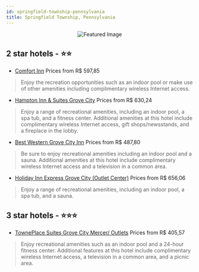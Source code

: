 ```yaml
---
id: springfield-township-pennsylvania
title: Springfield Township, Pennsylvania
---
```


<center><img src="https://i.travelapi.com/hotels/1000000/100000/99700/99634/52162cf5_z.jpg" alt="Featured Image" /></center>


##  2 star hotels - ⭐️⭐️

-    [Comfort Inn](https://us.hurb.com/hotels/springfield-township/comfort-inn-JNP-JP045783?cmp=18055) Prices from R$ 597,85
   > Enjoy the recreation opportunities such as an indoor pool or make use of other amenities including complimentary wireless Internet access.
-    [Hampton Inn & Suites Grove City](https://us.hurb.com/hotels/springfield-township/hampton-inn-suites-grove-city-JNP-JP013632?cmp=18055) Prices from R$ 630,24
   > Enjoy a range of recreational amenities, including an indoor pool, a spa tub, and a fitness center. Additional amenities at this hotel include complimentary wireless Internet access, gift shops/newsstands, and a fireplace in the lobby.
-    [Best Western Grove City Inn](https://us.hurb.com/hotels/springfield-township/best-western-grove-city-inn-JNP-JP147882?cmp=18055) Prices from R$ 487,80
   > Be sure to enjoy recreational amenities including an indoor pool and a sauna. Additional amenities at this hotel include complimentary wireless Internet access and a television in a common area.
-    [Holiday Inn Express Grove City (Outlet Center)](https://us.hurb.com/hotels/springfield-township/holiday-inn-express-grove-city-outlet-center-JNP-JP073071?cmp=18055) Prices from R$ 656,06
   > Enjoy a range of recreational amenities, including an indoor pool, a spa tub, and a sauna.

##  3 star hotels - ⭐️⭐️⭐️

-    [TownePlace Suites Grove City Mercer/ Outlets](https://us.hurb.com/hotels/springfield-township/towneplace-suites-grove-city-mercer-outlets-JNP-JP00406V?cmp=18055) Prices from R$ 405,57
   > Enjoy recreational amenities such as an indoor pool and a 24-hour fitness center. Additional features at this hotel include complimentary wireless Internet access, a television in a common area, and a picnic area.
